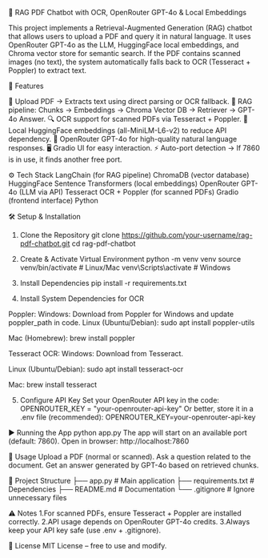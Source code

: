 📄 RAG PDF Chatbot with OCR, OpenRouter GPT-4o & Local Embeddings

This project implements a Retrieval-Augmented Generation (RAG) chatbot that allows users to upload a PDF and query it in natural language. It uses OpenRouter GPT-4o as the LLM, HuggingFace local embeddings, and Chroma vector store for semantic search. If the PDF contains scanned images (no text), the system automatically falls back to OCR (Tesseract + Poppler) to extract text.

🚀 Features

📂 Upload PDF → Extracts text using direct parsing or OCR fallback.
🤖 RAG pipeline: Chunks → Embeddings → Chroma Vector DB → Retriever → GPT-4o Answer.
🔍 OCR support for scanned PDFs via Tesseract + Poppler.
🧠 Local HuggingFace embeddings (all-MiniLM-L6-v2) to reduce API dependency.
💬 OpenRouter GPT-4o for high-quality natural language responses.
🖥️ Gradio UI for easy interaction.
⚡ Auto-port detection → If 7860 is in use, it finds another free port.


⚙️ Tech Stack
LangChain (for RAG pipeline)
ChromaDB (vector database)
HuggingFace Sentence Transformers (local embeddings)
OpenRouter GPT-4o (LLM via API)
Tesseract OCR + Poppler (for scanned PDFs)
Gradio (frontend interface)
Python

🛠️ Setup & Installation
1. Clone the Repository
git clone https://github.com/your-username/rag-pdf-chatbot.git
cd rag-pdf-chatbot

2. Create & Activate Virtual Environment
python -m venv venv
source venv/bin/activate   # Linux/Mac
venv\Scripts\activate      # Windows

3. Install Dependencies
pip install -r requirements.txt

4. Install System Dependencies for OCR

Poppler:
Windows: Download from Poppler for Windows and update poppler_path in code.
Linux (Ubuntu/Debian):
sudo apt install poppler-utils


Mac (Homebrew):
brew install poppler


Tesseract OCR:
Windows: Download from Tesseract.

Linux (Ubuntu/Debian):
sudo apt install tesseract-ocr

Mac:
brew install tesseract

5. Configure API Key
Set your OpenRouter API key in the code:
OPENROUTER_KEY = "your-openrouter-api-key"
Or better, store it in a .env file (recommended):
OPENROUTER_KEY=your-openrouter-api-key

▶️ Running the App
python app.py
The app will start on an available port (default: 7860). Open in browser:
http://localhost:7860

📌 Usage
Upload a PDF (normal or scanned).
Ask a question related to the document.
Get an answer generated by GPT-4o based on retrieved chunks.

📂 Project Structure
├── app.py               # Main application
├── requirements.txt      # Dependencies
├── README.md             # Documentation
└── .gitignore            # Ignore unnecessary files

⚠️ Notes
1.For scanned PDFs, ensure Tesseract + Poppler are installed correctly.
2.API usage depends on OpenRouter GPT-4o credits.
3.Always keep your API key safe (use .env + .gitignore).

📜 License
MIT License – free to use and modify.
